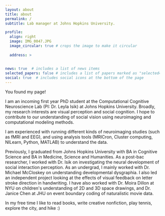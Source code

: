 ```yaml
---
layout: about
title: about
permalink: /
subtitle: Lab manager at Johns Hopkins University.

profile:
  align: right
  image: IMG_0047.JPG
  image_circular: true # crops the image to make it circular
 
  address: >
    
    
news: true  # includes a list of news items
selected_papers: false # includes a list of papers marked as "selected={true}"
social: true  # includes social icons at the bottom of the page
---
```





You found my page! 

I am an incoming first year PhD student at the Computational Cognitive Neuroscience Lab (PI: Dr. Leyla Isik) at Johns Hopkins University. Broadly, my research interests are visual perception and social cognition. I hope to contribute to our understanding of social vision using neuroimaging and computational modeling methods. 

I am experienced with running different kinds of neuroimaging studies (such as fMRI and EEG), and using analysis tools (MRICron, Cluster computing, NILearn, Python, MATLAB) to understand the data.

Previously, I graduated from Johns Hopkins University with BA in Cognitive Science and BA in Medicine, Science and Humanities. As a post-bac researcher, I worked with Dr. Isik on investigating the neural development of social interaction perception. As an undergrad, I mainly worked with Dr. Michael McCloskey on understanding developmental dysgraphia. I also led an independent project looking at the effects of visual feedback on letter stroke direction in handwriting. I have also worked with Dr. Moira Dillon at NYU on children's understanding of 2D and 3D space drawings, and Dr. Janice Chen at JHU on event boundary coding of naturalistic movie data.

In my free time I like to read books, write creative nonfiction, play tennis, explore the city, and hike :)
